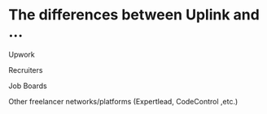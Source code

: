 # The differences between Uplink and ...

Upwork

Recruiters

Job Boards

Other freelancer networks/platforms \(Expertlead, CodeControl ,etc.\)

